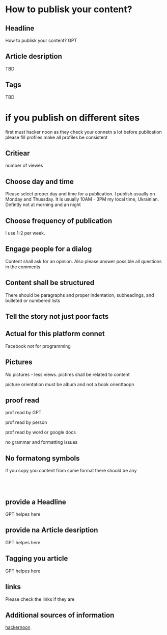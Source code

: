 # How to publisk your content?

## Headline
How to publisk your content?
GPT

## Article desription 
TBD 

## Tags
TBD

# if you publish on different sites

first must hacker noon as they check your connetn a lot
before publication please fill profiles
make all profiles be consistent

## Critiear
number of viewes

## Choose day and time
Please select proper day and time for a publication. I publish usually on Monday and Thussday.
It is usually 10AM - 3PM my local time, Ukrainian. Defintly not at morning and an night 

## Choose frequency of publication
I use 1-2 per week. 

## Engage people for a dialog
Content shall ask for an opinion. Also please answer possible all questions in the comments 

## Content shall be structured

There should be paragraphs and proper indentation, subheadings, and bulleted or numbered lists

## Tell the story not just poor facts


## Actual for this platform connet

Facebook not for programming


## Pictures 

No pictures - less views. pictires shall be related to content

picture orientation must be album and not a book orienttaopn


## proof read 
prof read by GPT

prof read by person

prof read by word or google docs

no grammar and formatting issues

## No formatong symbols

if you copy you content from spme format there should be any

</br>
&nbsp;&nbsp;

## provide a Headline  
GPT helpes here

## provide na Article desription 

GPT helpes here

## Tagging you article

GPT helpes here
 
## links 
Please check the links if they are 

## Additional sources of information 

[hackernoon](https://help.hackernoon.com/your-complete-guide-to-writing-for-hacker-noon)